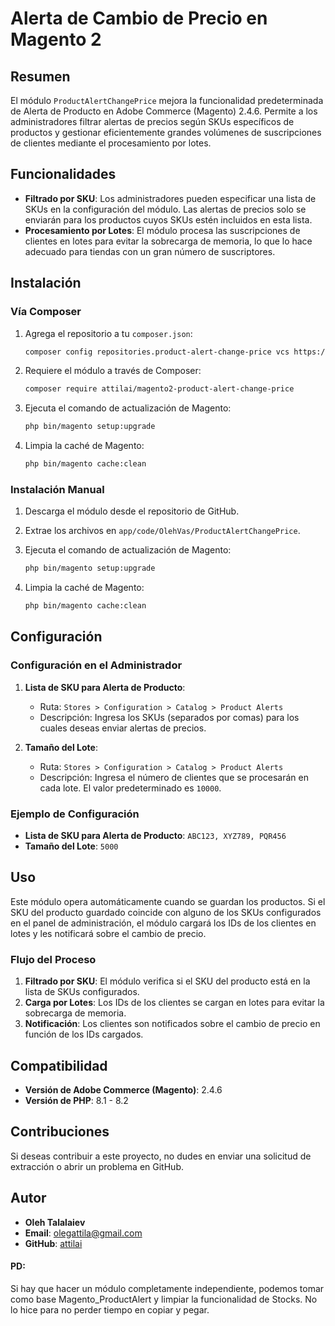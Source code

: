 # Alerta de Cambio de Precio en Magento 2

## Resumen

El módulo `ProductAlertChangePrice` mejora la funcionalidad predeterminada de Alerta de Producto en Adobe Commerce (Magento) 2.4.6. Permite a los administradores filtrar alertas de precios según SKUs específicos de productos y gestionar eficientemente grandes volúmenes de suscripciones de clientes mediante el procesamiento por lotes.

## Funcionalidades

- **Filtrado por SKU**: Los administradores pueden especificar una lista de SKUs en la configuración del módulo. Las alertas de precios solo se enviarán para los productos cuyos SKUs estén incluidos en esta lista.
- **Procesamiento por Lotes**: El módulo procesa las suscripciones de clientes en lotes para evitar la sobrecarga de memoria, lo que lo hace adecuado para tiendas con un gran número de suscriptores.

## Instalación

### Vía Composer

1. Agrega el repositorio a tu `composer.json`:

    ```bash
    composer config repositories.product-alert-change-price vcs https://github.com/attilai/magento2-product-alert-change-price
    ```

2. Requiere el módulo a través de Composer:

    ```bash
    composer require attilai/magento2-product-alert-change-price
    ```

3. Ejecuta el comando de actualización de Magento:

    ```bash
    php bin/magento setup:upgrade
    ```

4. Limpia la caché de Magento:

    ```bash
    php bin/magento cache:clean
    ```

### Instalación Manual

1. Descarga el módulo desde el repositorio de GitHub.
2. Extrae los archivos en `app/code/OlehVas/ProductAlertChangePrice`.
3. Ejecuta el comando de actualización de Magento:

    ```bash
    php bin/magento setup:upgrade
    ```

4. Limpia la caché de Magento:

    ```bash
    php bin/magento cache:clean
    ```

## Configuración

### Configuración en el Administrador

1. **Lista de SKU para Alerta de Producto**:
    - Ruta: `Stores > Configuration > Catalog > Product Alerts`
    - Descripción: Ingresa los SKUs (separados por comas) para los cuales deseas enviar alertas de precios.

2. **Tamaño del Lote**:
    - Ruta: `Stores > Configuration > Catalog > Product Alerts`
    - Descripción: Ingresa el número de clientes que se procesarán en cada lote. El valor predeterminado es `10000`.



### Ejemplo de Configuración

- **Lista de SKU para Alerta de Producto**: `ABC123, XYZ789, PQR456`
- **Tamaño del Lote**: `5000`

## Uso

Este módulo opera automáticamente cuando se guardan los productos. Si el SKU del producto guardado coincide con alguno de los SKUs configurados en el panel de administración, el módulo cargará los IDs de los clientes en lotes y les notificará sobre el cambio de precio.

### Flujo del Proceso

1. **Filtrado por SKU**: El módulo verifica si el SKU del producto está en la lista de SKUs configurados.
2. **Carga por Lotes**: Los IDs de los clientes se cargan en lotes para evitar la sobrecarga de memoria.
3. **Notificación**: Los clientes son notificados sobre el cambio de precio en función de los IDs cargados.

## Compatibilidad

- **Versión de Adobe Commerce (Magento)**: 2.4.6
- **Versión de PHP**: 8.1 - 8.2

## Contribuciones

Si deseas contribuir a este proyecto, no dudes en enviar una solicitud de extracción o abrir un problema en GitHub.

## Autor

- **Oleh Talalaiev**
- **Email**: [olegattila@gmail.com](mailto:olegattila@gmail.com)
- **GitHub**: [attilai](https://github.com/attilai)

#### PD:
Si hay que hacer un módulo completamente independiente, podemos tomar como base Magento_ProductAlert y limpiar la funcionalidad de Stocks. No lo hice para no perder tiempo en copiar y pegar.
